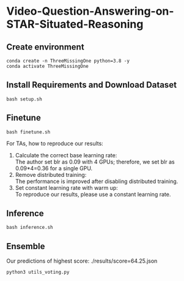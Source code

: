 # Video-Question-Answering-on-STAR-Situated-Reasoning

## Create environment
```
conda create -n ThreeMissingOne python=3.8 -y
conda activate ThreeMissingOne
```

## Install Requirements and Download Dataset
```
bash setup.sh
```

## Finetune
```
bash finetune.sh
```
For TAs, how to reproduce our results:
1. Calculate the correct base learning rate:\
The author set blr as 0.09 with 4 GPUs; therefore, we set blr as 0.09*4=0.36 for a single GPU.
2. Remove distributed training:\
The performance is improved after disabling distributed training.
3. Set constant learning rate with warm up:\
To reproduce our results, please use a constant learning rate.


## Inference
```
bash inference.sh
```

## Ensemble
Our predictions of highest score: ./results/score=64.25.json
```
python3 utils_voting.py
```
